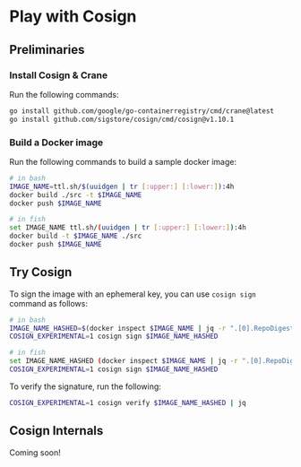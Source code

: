 # Play with Cosign

## Preliminaries

### Install Cosign & Crane

Run the following commands:

```sh
go install github.com/google/go-containerregistry/cmd/crane@latest
go install github.com/sigstore/cosign/cmd/cosign@v1.10.1
```

### Build a Docker image

Run the following commands to build a sample docker image:

```sh
# in bash
IMAGE_NAME=ttl.sh/$(uuidgen | tr [:upper:] [:lower:]):4h
docker build ./src -t $IMAGE_NAME
docker push $IMAGE_NAME

# in fish
set IMAGE_NAME ttl.sh/(uuidgen | tr [:upper:] [:lower:]):4h
docker build -t $IMAGE_NAME ./src
docker push $IMAGE_NAME
```

## Try Cosign

To sign the image with an ephemeral key, you can use `cosign sign` command as follows:

```sh
# in bash
IMAGE_NAME_HASHED=$(docker inspect $IMAGE_NAME | jq -r ".[0].RepoDigests[0]")
COSIGN_EXPERIMENTAL=1 cosign sign $IMAGE_NAME_HASHED

# in fish
set IMAGE_NAME_HASHED (docker inspect $IMAGE_NAME | jq -r ".[0].RepoDigests[0]")
COSIGN_EXPERIMENTAL=1 cosign sign $IMAGE_NAME_HASHED
```

To verify the signature, run the following:

```sh
COSIGN_EXPERIMENTAL=1 cosign verify $IMAGE_NAME_HASHED | jq
```

## Cosign Internals

Coming soon!
